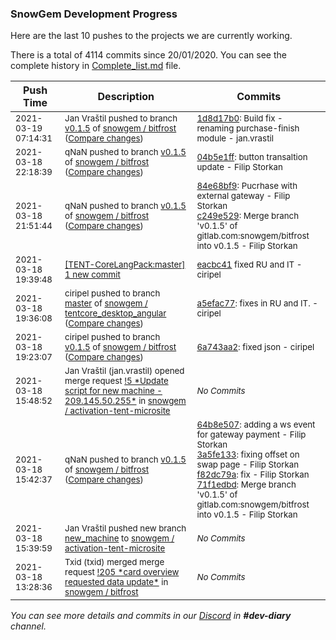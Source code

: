 
### SnowGem Development Progress

Here are the last 10 pushes to the projects we are currently working.

There is a total of 4114 commits since 20/01/2020. You can see the complete history in
 [Complete_list.md](Complete_list.md) file.

| Push Time | Description | Commits |
| --- | --- | --- |
| <sub>2021-03-19 07:14:31</sub> | <sub>Jan Vraštil pushed to branch [v0\.1\.5](https://gitlab.com/snowgem/bitfrost/commits/v0.1.5) of [snowgem / bitfrost](https://gitlab.com/snowgem/bitfrost) ([Compare changes](https://gitlab.com/snowgem/bitfrost/compare/04b5e1ff42d31f341cb79df243556dec922c6905...1d8d17b09babf87cdfc8c32c4384be9f9870fa3d))</sub> | <sub>[1d8d17b0](https://gitlab.com/snowgem/bitfrost/-/commit/1d8d17b09babf87cdfc8c32c4384be9f9870fa3d): Build fix - renaming purchase-finish module - jan.vrastil</sub> |
| <sub>2021-03-18 22:18:39</sub> | <sub>qNaN pushed to branch [v0\.1\.5](https://gitlab.com/snowgem/bitfrost/commits/v0.1.5) of [snowgem / bitfrost](https://gitlab.com/snowgem/bitfrost) ([Compare changes](https://gitlab.com/snowgem/bitfrost/compare/c249e529018bdb97ad621a07d773293daf08a5a3...04b5e1ff42d31f341cb79df243556dec922c6905))</sub> | <sub>[04b5e1ff](https://gitlab.com/snowgem/bitfrost/-/commit/04b5e1ff42d31f341cb79df243556dec922c6905): button transaltion update - Filip Storkan</sub> |
| <sub>2021-03-18 21:51:44</sub> | <sub>qNaN pushed to branch [v0\.1\.5](https://gitlab.com/snowgem/bitfrost/commits/v0.1.5) of [snowgem / bitfrost](https://gitlab.com/snowgem/bitfrost) ([Compare changes](https://gitlab.com/snowgem/bitfrost/compare/6a743aa2abed0178f319797c99bf1ff4bc38e05c...c249e529018bdb97ad621a07d773293daf08a5a3))</sub> | <sub>[84e68bf9](https://gitlab.com/snowgem/bitfrost/-/commit/84e68bf9dbb52ff064d4499161ee15689734dfe7): Pucrhase with external gateway - Filip Storkan<br>[c249e529](https://gitlab.com/snowgem/bitfrost/-/commit/c249e529018bdb97ad621a07d773293daf08a5a3): Merge branch 'v0.1.5' of gitlab.com:snowgem/bitfrost into v0.1.5 - Filip Storkan</sub> |
| <sub>2021-03-18 19:39:48</sub> | <sub>[[TENT-CoreLangPack:master] 1 new commit](https://github.com/TENTOfficial/TENT-CoreLangPack/commit/eacbc41cf7d7c6430e272b91958c26ffdb7bf824)</sub> | <sub>[eacbc41](https://github.com/TENTOfficial/TENT-CoreLangPack/commit/eacbc41cf7d7c6430e272b91958c26ffdb7bf824) fixed RU and IT - ciripel</sub> |
| <sub>2021-03-18 19:36:08</sub> | <sub>ciripel pushed to branch [master](https://gitlab.com/snowgem/tentcore_desktop_angular/commits/master) of [snowgem / tentcore\_desktop\_angular](https://gitlab.com/snowgem/tentcore_desktop_angular) ([Compare changes](https://gitlab.com/snowgem/tentcore_desktop_angular/compare/bd59169927b696377c1fcbf47f08d90f4206a50d...a5efac77f7c22021018037ae128fa68419571ff0))</sub> | <sub>[a5efac77](https://gitlab.com/snowgem/tentcore_desktop_angular/-/commit/a5efac77f7c22021018037ae128fa68419571ff0): fixes in RU and IT. - ciripel</sub> |
| <sub>2021-03-18 19:23:07</sub> | <sub>ciripel pushed to branch [v0\.1\.5](https://gitlab.com/snowgem/bitfrost/commits/v0.1.5) of [snowgem / bitfrost](https://gitlab.com/snowgem/bitfrost) ([Compare changes](https://gitlab.com/snowgem/bitfrost/compare/71f1edbd8c0bd0750998f12d272747b6ff8ade12...6a743aa2abed0178f319797c99bf1ff4bc38e05c))</sub> | <sub>[6a743aa2](https://gitlab.com/snowgem/bitfrost/-/commit/6a743aa2abed0178f319797c99bf1ff4bc38e05c): fixed json - ciripel</sub> |
| <sub>2021-03-18 15:48:52</sub> | <sub>Jan Vraštil (jan.vrastil) opened merge request [\!5 \*Update script for new machine \- 209\.145\.50\.255\*](https://gitlab.com/snowgem/activation-tent-microsite/-/merge_requests/5) in [snowgem / activation\-tent\-microsite](https://gitlab.com/snowgem/activation-tent-microsite)</sub> | <sub>_No Commits_</sub> |
| <sub>2021-03-18 15:42:37</sub> | <sub>qNaN pushed to branch [v0\.1\.5](https://gitlab.com/snowgem/bitfrost/commits/v0.1.5) of [snowgem / bitfrost](https://gitlab.com/snowgem/bitfrost) ([Compare changes](https://gitlab.com/snowgem/bitfrost/compare/1005969df23504141312893f416f99783a7cd24d...71f1edbd8c0bd0750998f12d272747b6ff8ade12))</sub> | <sub>[64b8e507](https://gitlab.com/snowgem/bitfrost/-/commit/64b8e507963ea5fa33bd50d8154757a79502668b): adding a ws event for gateway payment - Filip Storkan<br>[3a5fe133](https://gitlab.com/snowgem/bitfrost/-/commit/3a5fe1336a280aaa8a2286767856359d891d1046): fixing offset on swap page - Filip Storkan<br>[f82dc79a](https://gitlab.com/snowgem/bitfrost/-/commit/f82dc79aa666b27792d87d240d52735121b839c6): fix - Filip Storkan<br>[71f1edbd](https://gitlab.com/snowgem/bitfrost/-/commit/71f1edbd8c0bd0750998f12d272747b6ff8ade12): Merge branch 'v0.1.5' of gitlab.com:snowgem/bitfrost into v0.1.5 - Filip Storkan</sub> |
| <sub>2021-03-18 15:39:59</sub> | <sub>Jan Vraštil pushed new branch [new\_machine](https://gitlab.com/snowgem/activation-tent-microsite/commits/new_machine) to [snowgem / activation\-tent\-microsite](https://gitlab.com/snowgem/activation-tent-microsite)</sub> | <sub>_No Commits_</sub> |
| <sub>2021-03-18 13:28:36</sub> | <sub>Txid (txid) merged merge request [\!205 \*card overview requested data update\*](https://gitlab.com/snowgem/bitfrost/-/merge_requests/205) in [snowgem / bitfrost](https://gitlab.com/snowgem/bitfrost)</sub> | <sub>_No Commits_</sub> |

_You can see more details and commits in our [Discord](https://discord.gg/zumGnbg) in **#dev-diary** channel._
